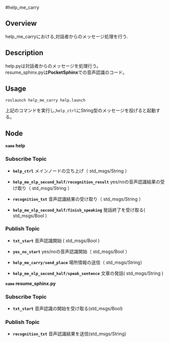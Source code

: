 #help_me_carry
## Overview
  help_me_carryにおける,対話者からのメッセージ処理を行う.


## Description
help.pyは対話者からのメッセージを処理行う。  
resume_sphinx.pyは**PocketSphinx**での音声認識のコード。    

## Usage
```
roslaunch help_me_carry help.launch
```
上記のコマンドを実行し,`help_ctrl`にString型のメッセージを投げると起動する。

## Node
**`name` help**

### Subscribe Topic

* **`help_ctrl`** メインノードの立ち上げ（ std_msgs/String ）

* **`help_me_nlp_second_half/recognition_result`** yes/noの音声認識結果の受け取り（ std_msgs/String ）

* **`recognition_txt`** 音声認識結果の受け取り（ std_msgs/String ）

* **`help_me_nlp_second_half/finish_speaking`** 発話終了を受け取る( std_msgs/Bool )

### Publish Topic

* **`txt_start`** 音声認識開始 ( std_msgs/Bool )

* **`yes_no_start`** yes/noの音声認識開始（ std_msgs/Bool ）

* **`help_me_carry/send_place`** 場所情報の送信（ std_msgs/String）

* **`help_me_nlp_second_half/speak_sentence`** 文章の発話( std_msgs/String )


**`name` resume_sphinx.py**

### Subscribe Topic
* **`txt_start`** 音声認識の開始を受け取る(std_msgs/Bool)

### Publish Topic
* **`recognition_txt`** 音声認識結果を送信(std_msgs/String)

